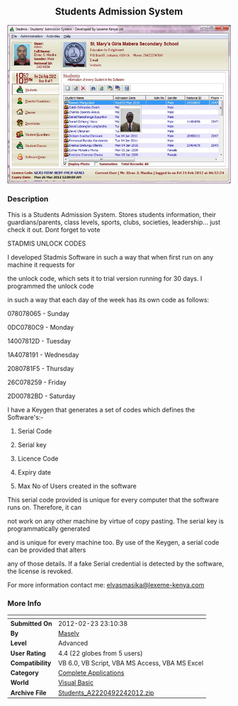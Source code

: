 ﻿<div align="center">

## Students Admission System

<img src="PIC201222411414346.jpg">
</div>

### Description

This is a Students Admission System. Stores students information, their guardians/parents, class levels, sports, clubs, societies, leadership... just check it out. Dont forget to vote

STADMIS UNLOCK CODES

I developed Stadmis Software in such a way that when first run on any machine it requests for

the unlock code, which sets it to trial version running for 30 days. I programmed the unlock code

in such a way that each day of the week has its own code as follows:

078078065 - Sunday

0DC0780C9 - Monday

14007812D - Tuesday

1A4078191 - Wednesday

2080781F5 - Thursday

26C078259 - Friday

2D00782BD - Saturday

I have a Keygen that generates a set of codes which defines the Software's:-

1. Serial Code

2. Serial key

3. Licence Code

4. Expiry date

5. Max No of Users created in the software

This serial code provided is unique for every computer that the software runs on. Therefore, it can

not work on any other machine by virtue of copy pasting. The serial key is programmatically generated

and is unique for every machine too. By use of the Keygen, a serial code can be provided that alters

any of those details. If a fake Serial credential is detected by the software, the license is revoked.

For more information contact me: elvasmasika@lexeme-kenya.com
 
### More Info
 


<span>             |<span>
---                |---
**Submitted On**   |2012-02-23 23:10:38
**By**             |[Maselv](https://github.com/Planet-Source-Code/PSCIndex/blob/master/ByAuthor/maselv.md)
**Level**          |Advanced
**User Rating**    |4.4 (22 globes from 5 users)
**Compatibility**  |VB 6\.0, VB Script, VBA MS Access, VBA MS Excel
**Category**       |[Complete Applications](https://github.com/Planet-Source-Code/PSCIndex/blob/master/ByCategory/complete-applications__1-27.md)
**World**          |[Visual Basic](https://github.com/Planet-Source-Code/PSCIndex/blob/master/ByWorld/visual-basic.md)
**Archive File**   |[Students\_A2220492242012\.zip](https://github.com/Planet-Source-Code/maselv-students-admission-system__1-74283/archive/master.zip)








